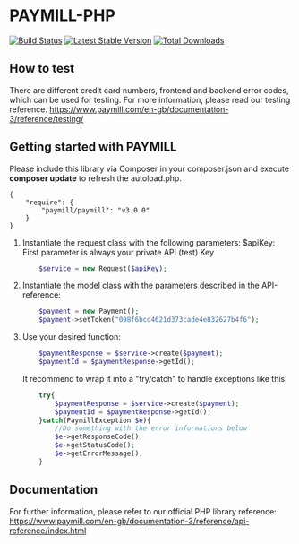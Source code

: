PAYMILL-PHP
===========

[![Build Status](https://travis-ci.org/paymill/paymill-php.png)](https://travis-ci.org/paymill/paymill-php)
[![Latest Stable Version](https://poser.pugx.org/paymill/paymill/v/stable.png)](https://packagist.org/packages/paymill/paymill)
[![Total Downloads](https://poser.pugx.org/paymill/paymill/downloads.png)](https://packagist.org/packages/paymill/paymill)

How to test
-----------
There are different credit card numbers, frontend and backend error codes, which can be used for testing.
For more information, please read our testing reference.
https://www.paymill.com/en-gb/documentation-3/reference/testing/


Getting started with PAYMILL
----------------------------

Please include this library via Composer in your composer.json and execute **composer update** to refresh the autoload.php.

```
{
    "require": {
        "paymill/paymill": "v3.0.0"
    }
}
```

1.  Instantiate the request class with the following parameters:
    $apiKey: First parameter is always your private API (test) Key

    ```php
        $service = new Request($apiKey);
    ```
2.  Instantiate the model class with the parameters described in the API-reference:
    ```php
        $payment = new Payment();
        $payment->setToken("098f6bcd4621d373cade4e832627b4f6");
    ```
3.  Use your desired function:

    ```php
        $paymentResponse = $service->create($payment);
        $paymentId = $paymentResponse->getId();
    ```

    It recommend to wrap it into a "try/catch" to handle exceptions like this:
    ```php
        try{
            $paymentResponse = $service->create($payment);
            $paymentId = $paymentResponse->getId();
        }catch(PaymillException $e){
            //Do something with the error informations below
            $e->getResponseCode();
            $e->getStatusCode();
            $e->getErrorMessage();
        }
    ```

Documentation
--------------

For further information, please refer to our official PHP library reference: https://www.paymill.com/en-gb/documentation-3/reference/api-reference/index.html
